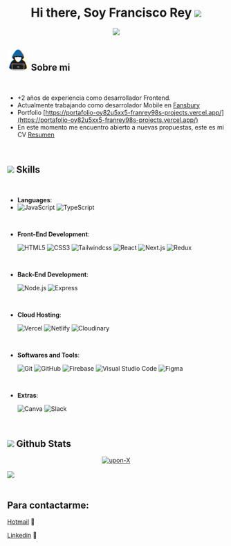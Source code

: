 <h1 align="center"><b>Hi there, Soy Francisco Rey </b><img src="https://media.giphy.com/media/hvRJCLFzcasrR4ia7z/giphy.gif" width="35"></h1>
<!--  -->
<p align="center">
  <a href="https://github.com/DenverCoder1/readme-typing-svg"><img src="https://readme-typing-svg.herokuapp.com?font=Time+New+Roman&color=cyan&size=25&center=true&vCenter=true&width=600&height=100&lines=Self-taught+Full+Stack+Developer,;Active+Learner/Researcher,;Excited+to+learn+new+stuffs..<3"></a>
</p>

## <picture><img src = "https://github.com/0xAbdulKhalid/0xAbdulKhalid/raw/main/assets/mdImages/about_me.gif" width = 50px></picture> **Sobre mi**

<br>

- +2 años de experiencia como desarrollador Frontend.
- Actualmente trabajando como desarrolador Mobile en [Fansbury](https://www.fansbury.com/)
- Portfolio [https://portafolio-oy82u5xx5-franrey98s-projects.vercel.app/](https://portafolio-oy82u5xx5-franrey98s-projects.vercel.app/)
- En este momento me encuentro abierto a nuevas propuestas, este es mi CV [Resumen]()

<br>

## <img src="https://media2.giphy.com/media/QssGEmpkyEOhBCb7e1/giphy.gif?cid=ecf05e47a0n3gi1bfqntqmob8g9aid1oyj2wr3ds3mg700bl&rid=giphy.gif" width ="25"><b> Skills</b>
<br>

<p align="center">

- **Languages**:
- 
    ![JavaScript](https://img.shields.io/badge/JavaScript%20-%23F7DF1E.svg?style=for-the-badge&logo=javascript&logoColor=black)
    ![TypeScript](https://img.shields.io/badge/TypeScript%20-%231572B6.svg?style=for-the-badge&logo=typescript&logoColor=white)
<br>

- **Front-End Development**:

   ![HTML5](https://img.shields.io/badge/HTML5%20-%23E34F26.svg?style=for-the-badge&logo=html5&logoColor=white)
   ![CSS3](https://img.shields.io/badge/CSS%20-%231572B6.svg?style=for-the-badge&logo=css3&logoColor=white)
   ![Tailwindcss](https://img.shields.io/badge/Tailwindcss%20-%231592B6.svg?style=for-the-badge&logo=tailwindcss&logoColor=white&color=00A3FF)
   ![React](https://img.shields.io/badge/React%20-%231592B6.svg?style=for-the-badge&logo=react&logoColor=white)
   ![Next.js](https://img.shields.io/badge/Next.js%20-%23121011.svg?style=for-the-badge&logo=next.js&logoColor=white)
   ![Redux](https://img.shields.io/badge/Redux%20-%235522D1.svg?style=for-the-badge&logo=redux&logoColor=white)
<br>

- **Back-End Development**:

   ![Node.js](https://img.shields.io/badge/Node.js%20-%23145120.svg?style=for-the-badge&logo=node.js&logoColor=white)
   ![Express](https://img.shields.io/badge/Express%20-%231572.svg?style=for-the-badge&logo=express&logoColor=white)
<br>

- **Cloud Hosting**:

    ![Vercel](https://img.shields.io/badge/Vercel-%23121011.svg?style=for-the-badge&logo=vercel&logoColor=white) 
    ![Netlify](https://img.shields.io/badge/Netlify-%231592C6.svg?style=for-the-badge&logo=netlify&logoColor=white)
    ![Cloudinary](https://img.shields.io/badge/Cloudinary-%233D4DB1.svg?style=for-the-badge&logo=cloudinary&logoColor=white) 
<br>

- **Softwares and Tools**:

    ![Git](https://img.shields.io/badge/git-%23F05033.svg?style=for-the-badge&logo=git&logoColor=white)
    ![GitHub](https://img.shields.io/badge/github-%23121011.svg?style=for-the-badge&logo=github&logoColor=white)
    ![Firebase](https://img.shields.io/badge/Firebase-%234285F4.svg?style=for-the-badge&logo=firebase&logoColor=white)
    ![Visual Studio Code](https://img.shields.io/badge/Visual%20Studio%20Code-0078d7.svg?style=for-the-badge&logo=visual-studio-code&logoColor=white)
    ![Figma](https://img.shields.io/badge/Figma-%23ffffff?style=for-the-badge&logo=figma&logoColor=orange)
<br>

- **Extras**:

    ![Canva](https://img.shields.io/badge/Canva-%230fadd3?style=for-the-badge&logo=canva&logoColor=white)
    ![Slack](https://img.shields.io/badge/Slack-%23ffffff?style=for-the-badge&logo=slack&logoColor=%230fadd3)
  
</p>

<br>

## <img src="https://media.giphy.com/media/iY8CRBdQXODJSCERIr/giphy.gif" width="35"><b> Github Stats </b>

<div align="center">

<a href="https://github.com/upon-X/">
  <img src="https://github-readme-stats.vercel.app/api/top-langs?username=franrey98&show_icons=true&locale=en&layout=compact&line_height=20&title_color=7A7ADB&icon_color=2234AE&text_color=D3D3D3&bg_color=0,000000,130F40" width="375"  alt="upon-X"/>

</a>
</div>

<br>
<img src="https://user-images.githubusercontent.com/73097560/115834477-dbab4500-a447-11eb-908a-139a6edaec5c.gif">
<br>
<br>

## Para contactarme:

[Hotmail](reyfrancisco98@hotmail.com) 📧

[Linkedin](https://www.linkedin.com/in/francisco-rey-71060419a/) 🔗

